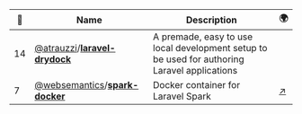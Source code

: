 |:star2: | Name | Description | 🌍|
|---|---|---|---|
|14|[@atrauzzi](https://github.com/atrauzzi)/[**laravel-drydock**](https://github.com/atrauzzi/laravel-drydock)|A premade, easy to use local development setup to be used for authoring Laravel applications||
|7|[@websemantics](https://github.com/websemantics)/[**spark-docker**](https://github.com/websemantics/spark-docker)|Docker container for Laravel Spark|[:arrow_upper_right:](https://hub.docker.com/r/websemantics/spark-docker/)|

